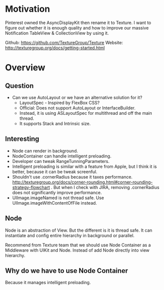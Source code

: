 # Motivation

Pinterest owned the AsyncDisplayKit then rename it to Texture. I want to figure out whether it is enough quality and how to improve our massive Notification TableView & CollectionView by using it.

Github: https://github.com/TextureGroup/Texture
Website: http://texturegroup.org/docs/getting-started.html


# Overview

## Question
- Can we use AutoLayout or we have an alternative solution for it?
  - LayoutSpec - Inspired by FlexBox CSS?
  - Official: Does not support AutoLayout or InterfaceBuilder.
  - Instead, it is using ASLayoutSpec for multithread and off the main thread.
  - It supports Stack and Intrinsic size.

## Interesting

- Node can render in background.
- NodeContainer can handle intelligent preloading.
- Developer can tweak RangeTunningParameters.
- Intelligent preloading is similar with a feature from Apple, but I think it is better, because it can be tweak screenful.
- Shouldn't use .cornerRadius because it taxes performance. http://texturegroup.org/docs/corner-rounding.html#corner-rounding-strategy-flowchart . But when I check with JIRA, removing .cornerRadius does not significantly improve performance.
- UIImage.imageNamed is not thread safe. Use UIImage.imageWithContentOfFile instead.

## Node

Node is an abstraction of View. But the different is it is thread safe. It can instantiate and config entire hierarchy in background or parallel.

Recommend from Texture team that we should use Node Container as a Middleware with UIKit and Node. Instead of add Node directly into view hierarchy.

## Why do we have to use Node Container

Because it manages intelligent preloading.
